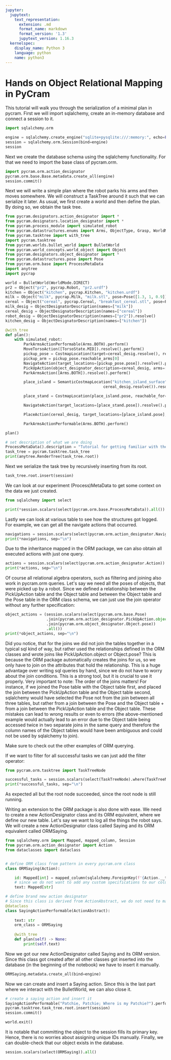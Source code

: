 ```yaml
---
jupyter:
  jupytext:
    text_representation:
      extension: .md
      format_name: markdown
      format_version: '1.3'
      jupytext_version: 1.16.3
  kernelspec:
    display_name: Python 3
    language: python
    name: python3
---
```


# Hands on Object Relational Mapping in PyCram

This tutorial will walk you through the serialization of a minimal plan in pycram.
First we will import sqlalchemy, create an in-memory database and connect a session to it.

```python
import sqlalchemy.orm

engine = sqlalchemy.create_engine("sqlite+pysqlite:///:memory:", echo=False)
session = sqlalchemy.orm.Session(bind=engine)
session
```

Next we create the database schema using the sqlalchemy functionality. For that we need to import the base class of pycram.orm.

```python
import pycram.orm.action_designator
pycram.orm.base.Base.metadata.create_all(engine)
session.commit()
```

Next we will write a simple plan where the robot parks his arms and then moves somewhere. We will construct a TaskTree around it such that we can serialize it later. As usual, we first create a world and then define the plan. By doing so, we obtain the task tree.

```python
from pycram.designators.action_designator import *
from pycram.designators.location_designator import *
from pycram.process_module import simulated_robot
from pycram.datastructures.enums import Arms, ObjectType, Grasp, WorldMode, TorsoState
from pycram.tasktree import with_tree
import pycram.tasktree
from pycram.worlds.bullet_world import BulletWorld
from pycram.world_concepts.world_object import Object
from pycram.designators.object_designator import *
from pycram.datastructures.pose import Pose
from pycram.orm.base import ProcessMetaData
import anytree
import pycrap

world = BulletWorld(WorldMode.DIRECT)
pr2 = Object("pr2", pycrap.Robot, "pr2.urdf")
kitchen = Object("kitchen", pycrap.Kitchen, "kitchen.urdf")
milk = Object("milk", pycrap.Milk, "milk.stl", pose=Pose([1.3, 1, 0.9]))
cereal = Object("cereal", pycrap.Cereal, "breakfast_cereal.stl", pose=Pose([1.3, 0.7, 0.95]))
milk_desig = ObjectDesignatorDescription(names=["milk"])
cereal_desig = ObjectDesignatorDescription(names=["cereal"])
robot_desig = ObjectDesignatorDescription(names=["pr2"]).resolve()
kitchen_desig = ObjectDesignatorDescription(names=["kitchen"])

@with_tree
def plan():
    with simulated_robot:
        ParkArmsActionPerformable(Arms.BOTH).perform()
        MoveTorsoAction([TorsoState.MID]).resolve().perform()
        pickup_pose = CostmapLocation(target=cereal_desig.resolve(), reachable_for=robot_desig).resolve()
        pickup_arm = pickup_pose.reachable_arms[0]
        NavigateAction(target_locations=[pickup_pose.pose]).resolve().perform()
        PickUpAction(object_designator_description=cereal_desig, arms=[pickup_arm], grasps=[Grasp.FRONT]).resolve().perform()
        ParkArmsAction([Arms.BOTH]).resolve().perform()

        place_island = SemanticCostmapLocation("kitchen_island_surface", kitchen_desig.resolve(),
                                           cereal_desig.resolve()).resolve()

        place_stand = CostmapLocation(place_island.pose, reachable_for=robot_desig, reachable_arm=pickup_arm).resolve()

        NavigateAction(target_locations=[place_stand.pose]).resolve().perform()

        PlaceAction(cereal_desig, target_locations=[place_island.pose], arms=[pickup_arm]).resolve().perform()

        ParkArmsActionPerformable(Arms.BOTH).perform()

plan()

# set description of what we are doing
ProcessMetaData().description = "Tutorial for getting familiar with the ORM."
task_tree = pycram.tasktree.task_tree
print(anytree.RenderTree(task_tree.root))
```

Next we serialize the task tree by recursively inserting from its root.

```python
task_tree.root.insert(session)
```

We can look at our experiment (Process)MetaData to get some context on the data we just created.

```python
from sqlalchemy import select

print(*session.scalars(select(pycram.orm.base.ProcessMetaData)).all())
```

Lastly we can look at various table to see how the structures got logged.
For example, we can get all the navigate actions that occurred.

```python
navigations = session.scalars(select(pycram.orm.action_designator.NavigateAction)).all()
print(*navigations, sep="\n")
```

Due to the inheritance mapped in the ORM package, we can also obtain all executed actions with just one query. 

```python
actions = session.scalars(select(pycram.orm.action_designator.Action)).all()
print(*actions, sep="\n")
```

Of course all relational algebra operators, such as filtering and joining also work in pycram.orm queries. Let's say we need all the poses of objects, that were picked up by a robot. Since we defined a relationship between the PickUpAction table and the Object table and between the Object table and the Pose table in the ORM class schema, we can just use the join operator without any further specification:

```python
object_actions = (session.scalars(select(pycram.orm.base.Pose)
                  .join(pycram.orm.action_designator.PickUpAction.object)
                  .join(pycram.orm.object_designator.Object.pose))
                  .all())
print(*object_actions, sep="\n")

```

Did you notice, that for the joins we did not join the tables together in a typical sql kind of way, but rather used the relationships defined in the ORM classes and wrote joins like PickUpAction.object or Object.pose? This is because the ORM package automatically creates the joins for us, so we only have to join on the attributes that hold the relationship. This is a huge advantage over writing sql queries by hand, since we do not have to worry about the join conditions. 
This is a strong tool, but it is crucial to use it properly. Very important to note: The order of the joins matters! For instance, if we joined the Pose table with the Object table first, and placed the join between the PickUpAction table and the Object table second, sqlalchemy would have selected the Pose not from the join between all three tables, but rather from a join between the Pose and the Object table + from a join between the PickUpAction table and the Object table. These mistakes can lead to wrong results or even to errors (the above-mentioned example would actually lead to an error due to the Object table being accessed twice in two separate joins in the same query and therefore the column names of the Object tables would have been ambiguous and could not be used by sqlalchemy to join).

Make sure to check out the other examples of ORM querying.


If we want to filter for all successful tasks we can just add the filter operator:

```python
from pycram.orm.tasktree import TaskTreeNode

successful_tasks = session.scalars(select(TaskTreeNode).where(TaskTreeNode.status == "SUCCEEDED"))
print(*successful_tasks, sep="\n")
```

As expected all but the root node succeeded, since the root node is still running.

Writing an extension to the ORM package is also done with ease. We need to create a new ActionDesignator class and its ORM equivalent, where we define our new table. Let's say we want to log all the things the robot says. We will create a new ActionDesignator class called Saying and its ORM equivalent called ORMSaying. 

```python
from sqlalchemy.orm import Mapped, mapped_column, Session
from pycram.orm.action_designator import Action
from dataclasses import dataclass


# define ORM class from pattern in every pycram.orm class
class ORMSaying(Action):

    id: Mapped[int] = mapped_column(sqlalchemy.ForeignKey(f'{Action.__tablename__}.id'), primary_key=True, init=False)
    # since we do not want to add any custom specifications to our column, we don't even need to define mapped_column, sqlalchemy does this internally.
    text: Mapped[str] 

# define brand new action designator
# Since this class is derived from ActionAbstract, we do not need to manually define the insert() and to_sql() function, the mapping is done automatically. We just have to tell the class, which ORMclass it is supposed to use.
@dataclass 
class SayingActionPerformable(ActionAbstract):
    
    text: str
    orm_class = ORMSaying
        
    @with_tree
    def plan(self) -> None:
        print(self.text)
```

Now we got our new ActionDesignator called Saying and its ORM version. Since this class got created after all other classes got inserted into the database (in the beginning of the notebook) we have to insert it manually. 

```python
ORMSaying.metadata.create_all(bind=engine)
```

Now we can create and insert a Saying action. Since this is the last part where we interact with the BulletWorld, we can also close it.

```python
# create a saying action and insert it
SayingActionPerformable("Patchie, Patchie; Where is my Patchie?").perform()
pycram.tasktree.task_tree.root.insert(session)
session.commit()

world.exit()
```

It is notable that committing the object to the session fills its primary key. Hence, there is no worries about assigning unique IDs manually.
Finally, we can double-check that our object exists in the database.

```python
session.scalars(select(ORMSaying)).all()
```
